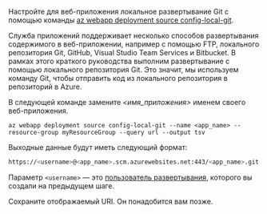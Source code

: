 Настройте для веб-приложения локальное развертывание Git с помощью команды [az webapp deployment source config-local-git](/cli/azure/webapp/deployment/source#config-local-git).

Служба приложений поддерживает несколько способов развертывания содержимого в веб-приложении, например с помощью FTP, локального репозитория Git, GitHub, Visual Studio Team Services и Bitbucket. В рамках этого краткого руководства выполним развертывание с помощью локального репозитория Git. Это значит, мы используем команду Git, чтобы отправить код из локального репозитория в репозиторий в Azure. 

В следующей команде замените *\<имя_приложения>* именем своего веб-приложения.

```azurecli-interactive
az webapp deployment source config-local-git --name <app_name> --resource-group myResourceGroup --query url --output tsv
```

Выходные данные будут иметь следующий формат:

```bash
https://<username>@<app_name>.scm.azurewebsites.net:443/<app_name>.git
```

Параметр `<username>` — это [пользователь развертывания](#configure-a-deployment-user), которого вы создали на предыдущем шаге.

Сохраните отображаемый URI. Он понадобится вам позже. 
